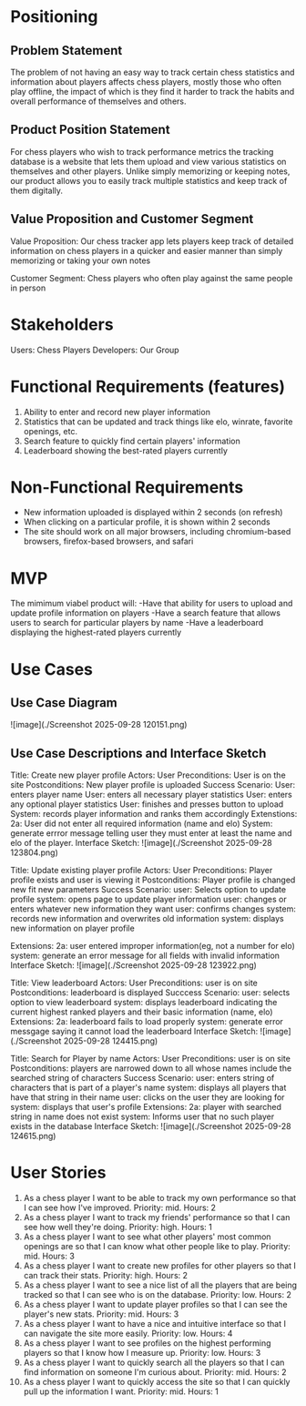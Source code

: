 # **Positioning**
## Problem Statement

The problem of not having an easy way to track certain chess statistics and information about players affects chess players, mostly those who often play offline, the impact of which is they find it harder to track the habits and overall performance of themselves and others.

## Product Position Statement

For chess players who wish to track performance metrics the tracking database is a website that lets them upload and view various statistics on themselves and other players.  Unlike simply memorizing or keeping notes, our product allows you to easily track multiple statistics and keep track of them digitally.  

## Value Proposition and Customer Segment

Value Proposition: Our chess tracker app lets players keep track of detailed information on chess players in a quicker and easier manner than simply memorizing or taking your own notes

Customer Segment: Chess players who often play against the same people in person

# **Stakeholders**

Users: Chess Players
Developers: Our Group

# **Functional Requirements (features)**

1. Ability to enter and record new player information
2. Statistics that can be updated and track things like elo, winrate, favorite openings, etc.
3. Search feature to quickly find certain players' information
4. Leaderboard showing the best-rated players currently

# **Non-Functional Requirements**

- New information uploaded is displayed within 2 seconds (on refresh)
- When clicking on a particular profile, it is shown within 2 seconds
- The site should work on all major browsers, including chromium-based browsers, firefox-based browsers, and safari

# **MVP**

The mimimum viabel product will: 
-Have that ability for users to upload and update profile information on players
-Have a search feature that allows users to search for particular players by name
-Have a leaderboard displaying the highest-rated players currently

# **Use Cases**
## Use Case Diagram

![image](./Screenshot 2025-09-28 120151.png)

## Use Case Descriptions and Interface Sketch

Title: Create new player profile
Actors: User
Preconditions: User is on the site
Postconditions: New player profile is uploaded
Success Scenario: 
User: enters player name
User: enters all necessary player statistics
User: enters any optional player statistics
User: finishes and presses button to upload
System: records player information and ranks them accordingly
Extenstions:
2a: User did not enter all required information (name and elo)
System: generate errror message telling user they must enter at least the name and elo of the player.
Interface Sketch:
![image](./Screenshot 2025-09-28 123804.png)

Title: Update existing player profile
Actors: User
Preconditions: Player profile exists and user is viewing it
Postconditions: Player profile is changed new fit new parameters
Success Scenario: 
user: Selects option to update profile
system: opens page to update player information
user: changes or enters whatever new information they want
user: confirms changes
system: records new information and overwrites old information
system: displays new information on player profile

Extensions:
2a: user entered improper information(eg, not a number for elo)
system: generate an error message for all fields with invalid information
Interface Sketch:
![image](./Screenshot 2025-09-28 123922.png)

Title: View leaderboard
Actors: User
Preconditions: user is on site
Postconditions: leaderboard is displayed
Succcess Scenario:
user: selects option to view leaderboard
system: displays leaderboard indicating the current highest ranked players and their basic information (name, elo)
Extensions:
2a: leaderboard fails to load properly
system: generate error messgage saying it cannot load the leaderboard
Interface Sketch:
![image](./Screenshot 2025-09-28 124415.png)

Title: Search for Player by name
Actors: User
Preconditions: user is on site
Postconditions: players are narrowed down to all whose names include the searched string of characters
Success Scenario:
user: enters string of characters that is part of a player's name
system: displays all players that have that string in their name
user: clicks on the user they are looking for
system: displays that user's profile
Extensions:
2a: player with searched string in name does not exist
system: Informs user that no such player exists in the database
Interface Sketch:
![image](./Screenshot 2025-09-28 124615.png)

# **User Stories**

1. As a chess player I want to be able to track my own performance so that I can see how I've improved.  Priority: mid. Hours: 2
2. As a chess player I want to track my friends' performance so that I can see how well they're doing.  Priority: high. Hours: 1
3. As a chess player I want to see what other players' most common openings are so that I can know what other people like to play.  Priority: mid. Hours: 3
4. As a chess player I want to create new profiles for other players so that I can track their stats.  Priority: high. Hours: 2
5. As a chess player I want to see a nice list of all the players that are being tracked so that I can see who is on the database.  Priority: low. Hours: 2
6. As a chess player I want to update player profiles so that I can see the player's new stats.  Priority: mid. Hours: 3
7. As a chess player I want to have a nice and intuitive interface so that I can navigate the site more easily.  Priority: low. Hours: 4
8. As a chess player I want to see profiles on the highest performing players so that I know how I measure up.  Priority: low. Hours: 3
9. As a chess player I want to quickly search all the players so that I can find information on someone I'm curious about.  Priority: mid.  Hours: 2
10. As a chess player I want to quickly access the site so that I can quickly pull up the information I want.  Priority: mid.  Hours: 1
